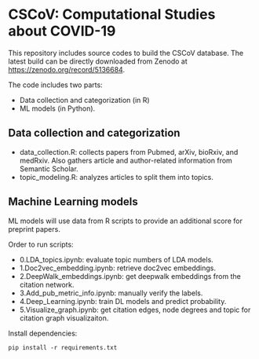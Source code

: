 # CSCoV: Computational Studies about COVID-19

This repository includes source codes to build the CSCoV database. The latest build can be directly downloaded from Zenodo at https://zenodo.org/record/5136684.

The code includes two parts:
- Data collection and categorization (in R)
- ML models (in Python).

## Data collection and categorization

- data_collection.R: collects papers from Pubmed, arXiv, bioRxiv, and medRxiv. Also gathers article and author-related information from Semantic Scholar.
- topic_modeling.R: analyzes articles to split them into topics.

## Machine Learning models

ML models will use data from R scripts to provide an additional score for preprint papers.

Order to run scripts:
- 0.LDA_topics.ipynb: evaluate topic numbers of LDA models.
- 1.Doc2vec_embedding.ipynb: retrieve doc2vec embeddings.
- 2.DeepWalk_embeddings.ipynb: get deepwalk embeddings from the citation network.
- 3.Add_pub_metric_info.ipynb: manually verify the labels.
- 4.Deep_Learning.ipynb: train DL models and predict probability.
- 5.Visualize_graph.ipynb: get citation edges, node degrees and topic for citation graph visualizaiton.

Install dependencies:
```shell
pip install -r requirements.txt
```
